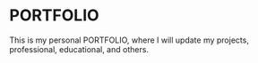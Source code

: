 # PORTFOLIO
This is my personal PORTFOLIO, where I will update my projects, professional, educational, and others.
